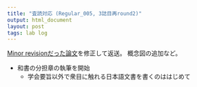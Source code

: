 ```yaml
---
title: "査読対応 (Regular_005, 3誌目再round2)"
output: html_document
layout: post
tags: lab log
---
```


[Minor revisionだった論文](https://keachmurakami.github.io/2018/04/14/pub_etr_model.html)を修正して返送。
概念図の追加など。

- 和書の分担章の執筆を開始
  - 学会要旨以外で衆目に触れる日本語文書を書くのははじめて
